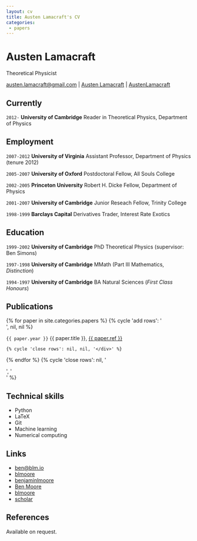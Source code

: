 ```yaml
---
layout: cv
title: Austen Lamacraft's CV
categories:
 - papers
---
```



# Austen Lamacraft
Theoretical Physicist


<div id="webaddress">
<i class="fa fa-envelope fa-2x"></i> <a href="mailto:austen.lamacraft@gmail.com">austen.lamacraft@gmail.com</a>
|
<i class="ai ai-google-scholar-square ai-2x"></i><a href="https://scholar.google.co.uk/citations?user=ERR4TF0AAAAJ&hl=en">Austen Lamacraft</a>
|
<i class="fa fa-github fa-2x"></i> <a href="https://github.com/AustenLamacraft">AustenLamacraft</a>

</div>

## Currently

`2012-`
__University of Cambridge__ Reader in Theoretical Physics, Department of Physics

## Employment


`2007-2012`
__University of Virginia__ Assistant Professor, Department of Physics (tenure 2012)

`2005-2007`
__University of Oxford__ Postdoctoral Fellow, All Souls College

`2002-2005`
__Princeton University__ Robert H. Dicke Fellow, Department of Physics

`2001-2007`
__University of Cambridge__ Junior Reseach Fellow, Trinity College

`1998-1999`
__Barclays Capital__ Derivatives Trader, Interest Rate Exotics

## Education

`1999-2002`
__University of Cambridge__ PhD Theoretical Physics (supervisor: Ben Simons)

`1997-1998`
__University of Cambridge__ MMath (Part III Mathematics, _Distinction_)

`1994-1997`
__University of Cambridge__ BA Natural Sciences (_First Class Honours_)


## Publications

<div>
{% for paper in site.categories.papers %}
    {% cycle 'add rows': '<div class="row">', nil, nil %}
      <p><code class="highlighter-rouge">{{ paper.year }}</code>
      {{ paper.title }},
      <a class="off" href="http://dx.doi.org/{{ paper.doi }}">{{ paper.ref }}</a></p>
			<div class="bigspacer"></div>
			<div class="spacer"></div>

    {% cycle 'close rows': nil, nil, '</div>' %}
{% endfor %}
{% cycle 'close rows': nil, '</div>', '</div>' %}
</div>


## Technical skills

* Python
* LaTeX
* Git
* Machine learning
* Numerical computing


## Links

* <i class="fa fa-envelope"></i> <a href="mailto:ben@blm.io">ben@blm.io</a><br />
* <i class="fa fa-github"></i> <a href="http://github.com/blmoore">blmoore</a><br />
*  <i class="fa fa-twitter"></i> <a href="http://twitter.com/benjaminlmoore">benjaminlmoore</a><br />
*  <i class="fa fa-wikipedia"></i> <a href="https://en.wikipedia.org/wiki/User:Ben_Moore">Ben Moore</a><br />
*  <i class="fa fa-stack-overflow"></i> <a href="http://stackoverflow.com/users/1274516/blmoore">blmoore</a>
* <i class="fa fa-google"></i> <a href="http://scholar.google.com/citations?user=YMxsGpsAAAAJ">scholar</a>

## References

Available on request.

<!-- ### Footer

Last updated: May 2013 -->

